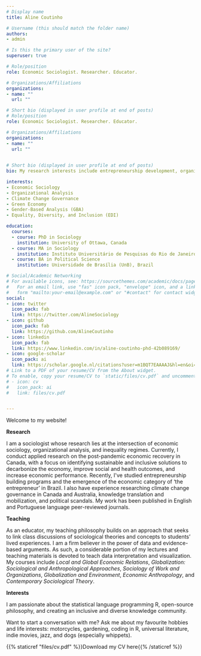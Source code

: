 ```yaml
---
# Display name
title: Aline Coutinho

# Username (this should match the folder name)
authors:
- admin

# Is this the primary user of the site?
superuser: true

# Role/position
role: Economic Sociologist. Researcher. Educator.

# Organizations/Affiliations
organizations:
- name: ""
  url: ""

# Short bio (displayed in user profile at end of posts)
# Role/position
role: Economic Sociologist. Researcher. Educator.

# Organizations/Affiliations
organizations:
- name: ""
  url: ""
  

# Short bio (displayed in user profile at end of posts)
bio: My research interests include entrepreneurship development, organizational practices, and inequality regimes.

interests:
- Economic Sociology
- Organizational Analysis
- Climate Change Governance
- Green Economy
- Gender-Based Analysis (GBA)
- Equality, Diversity, and Inclusion (EDI)

education:
  courses:
  - course: PhD in Sociology
    institution: University of Ottawa, Canada
  - course: MA in Sociology
    institution: Instituto Universitário de Pesquisas do Rio de Janeiro (IUPERJ), Brazil
  - course: BA in Political Science
    institution: Universidade de Brasília (UnB), Brazil

# Social/Academic Networking
# For available icons, see: https://sourcethemes.com/academic/docs/page-builder/#icons
#   For an email link, use "fas" icon pack, "envelope" icon, and a link in the
#   form "mailto:your-email@example.com" or "#contact" for contact widget.
social:
- icon: twitter
  icon_pack: fab
  link: https://twitter.com/AlineSociology
- icon: github
  icon_pack: fab
  link: https://github.com/AlineCoutinho
- icon: linkedin
  icon_pack: fab
  link: https://www.linkedin.com/in/aline-coutinho-phd-42b089169/
- icon: google-scholar
  icon_pack: ai
  link: https://scholar.google.nl/citations?user=m1BQT7EAAAAJ&hl=en&oi=ao
# Link to a PDF of your resume/CV from the About widget.
# To enable, copy your resume/CV to `static/files/cv.pdf` and uncomment the lines below.
# - icon: cv
#   icon_pack: ai
#   link: files/cv.pdf


---
```


Welcome to my website! 

**Research**

I am a sociologist whose research lies at the intersection of economic sociology, organizational analysis, and inequality regimes. Currently, I conduct applied research on
the post-pandemic economic recovery in Canada, with a focus on identifying sustainable and inclusive solutions to decarbonize the economy, improve social and health outcomes, 
and increase economic performance. Recently, I've studied entrepreneurship building programs and the emergence of the economic category of ‘the entrepreneur’ in Brazil. I also 
have experience researching climate change governance in Canada and Australia, knowledge translation and mobilization, and political scandals. My work has been published in 
English and Portuguese language peer-reviewed journals.

**Teaching**

As an educator, my teaching philosophy builds on an approach that seeks to link class discussions of sociological theories and concepts to students’ lived experiences. I
am a firm believer in the power of data and evidence-based arguments. As such, a considerable portion of my lectures and teaching materials is devoted to teach data
interpretation and visualization. My courses include *Local and Global Economic Relations*, *Globalization: Sociological and Anthropological Approaches*, *Sociology of
Work and Organizations*, *Globalization and Environment*, *Economic Anthropology*, and *Contemporary Sociological Theory*.

**Interests**

I am passionate about the statistical language programming R, open-source philosophy, and creating an inclusive and diverse knowledge community.

Want to start a conversation with me? Ask me about my favourite hobbies and life interests: motorcycles, gardening, coding in R, universal literature, indie movies, jazz, and dogs (especially whippets).

{{% staticref "files/cv.pdf" %}}Download my CV here{{% /staticref %}}
